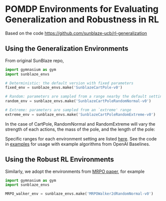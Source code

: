 # POMDP Environments for Evaluating Generalization and Robustness in RL
Based on the code https://github.com/sunblaze-ucb/rl-generalization

## Using the Generalization Environments
From original SunBlaze repo,

```python
import gymnasium as gym
import sunblaze_envs

# Deterministic: the default version with fixed parameters
fixed_env = sunblaze_envs.make('SunblazeCartPole-v0')

# Random: parameters are sampled from a range nearby the default settings
random_env = sunblaze_envs.make('SunblazeCartPoleRandomNormal-v0')

# Extreme: parameters are sampled from an `extreme' range
extreme_env = sunblaze_envs.make('SunblazeCartPoleRandomExtreme-v0')
```
In the case of CartPole, RandomNormal and RandomExtreme will vary the strength of each actions, the mass of the pole, and the length of the pole:

Specific ranges for each environment setting are listed [here](sunblaze_envs#environment-details). See the code in [examples](/examples) for usage with example algorithms from OpenAI Baselines.

## Using the Robust RL Environments
Similarly, we adopt the environments from [MRPO paper](https://proceedings.mlr.press/v139/jiang21c.html), for example

```python
import gymnasium as gym
import sunblaze_envs

MRPO_walker_env = sunblaze_envs.make('MRPOWalker2dRandomNormal-v0')

```
